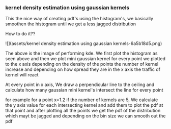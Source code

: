 ### kernel density estimation using gaussian kernels

This the nice way of creating pdf's using the histogram's, we basically smoothen the histogram until we get a less jagged distribution

How to do it??

![](assets/kernel density estimation using gaussian kernels-6a5b18d5.png)

The above is the image of performing kde. We first plot the histogram as seen above and then we plot mini gaussian kernel for every point we plotted to the x axis depending on the density of the points the number of kernel increase and depending on how spread they are in the x axis the traffic of kernel will react

At every point in x axis, We draw a perpendicular line to the ceiling and calculate how many gaussian mini kernel's intersect the line for every point

for example for a point x=1.2 if the number of kernels are 5, We calculate the y axis value for each intersecting kernel and add them to plot the pdf at that point and after plotting all the points we get the pdf of the distribution which mayt be jagged and depending on the bin size we can smooth out the pdf
